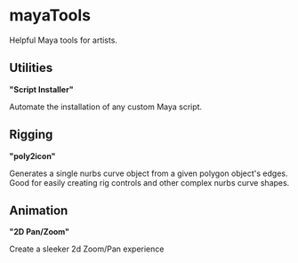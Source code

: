 mayaTools
=========

Helpful Maya tools for artists.




## Utilities

**"Script Installer"**

Automate the installation of any custom Maya script.



## Rigging

**"poly2icon"**

Generates a single nurbs curve object from a given polygon object's edges.  Good for easily creating rig controls and other complex nurbs curve shapes. 



## Animation

**"2D Pan/Zoom"**

Create a sleeker 2d Zoom/Pan experience
